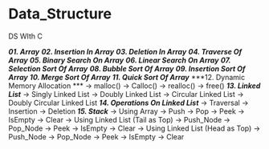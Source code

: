 # Data_Structure
DS WIth C

***01. Array***
***02. Insertion In Array***
***03. Deletion In Array***
***04. Traverse Of Array***
***05. Binary Search On Array***
***06. Linear Search On Array***
***07. Selection Sort Of Array***
***08. Bubble Sort Of Array***
***09. Insertion Sort Of Array***
***10. Merge Sort Of Array***
***11. Quick Sort Of Array***
***12. Dynamic Memory Allocation ***
        -> malloc() 
        -> Calloc() 
        -> realloc() 
        -> free()
***13. Linked List***
        -> Singly Linked List
        -> Doubly Linked List
        -> Circular Linked List
        -> Doubly Circular Linked List
***14. Operations On Linked List***
        -> Traversal
        -> Insertion
        -> Deletion
***15. Stack*** 
        -> Using Array
            -> Push
            -> Pop
            -> Peek
            -> IsEmpty
            -> Clear
        -> Using Linked List (Tail as Top)
            -> Push_Node
            -> Pop_Node
            -> Peek
            -> IsEmpty
            -> Clear
        -> Using Linked List (Head as Top)
            -> Push_Node
            -> Pop_Node
            -> Peek
            -> IsEmpty
            -> Clear
